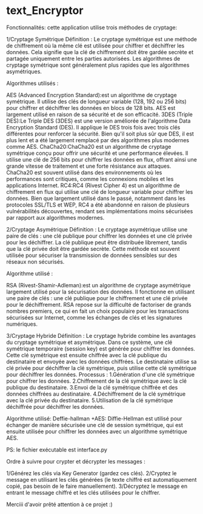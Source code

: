 # text_Encryptor

Fonctionnalités: 
cette application utilise trois méthodes de cryptage:


1/Cryptage Symétrique
Définition :
Le cryptage symétrique est une méthode de chiffrement où la même clé est utilisée pour chiffrer et déchiffrer les données. Cela signifie que la clé de chiffrement doit être gardée secrète et partagée uniquement entre les parties autorisées. Les algorithmes de cryptage symétrique sont généralement plus rapides que les algorithmes asymétriques.

Algorithmes utilisés :

AES (Advanced Encryption Standard):est un algorithme de cryptage symétrique. Il utilise des clés de longueur variable (128, 192 ou 256 bits) pour chiffrer et déchiffrer les données en blocs de 128 bits. AES est largement utilisé en raison de sa sécurité et de son efficacité. 3DES (Triple DES):Le Triple DES (3DES) est une version améliorée de l'algorithme Data Encryption Standard (DES). Il applique le DES trois fois avec trois clés différentes pour renforcer la sécurité. Bien qu'il soit plus sûr que DES, il est plus lent et a été largement remplacé par des algorithmes plus modernes comme AES. ChaCha20:ChaCha20 est un algorithme de cryptage symétrique conçu pour offrir une sécurité et une performance élevées. Il utilise une clé de 256 bits pour chiffrer les données en flux, offrant ainsi une grande vitesse de traitement et une forte résistance aux attaques. ChaCha20 est souvent utilisé dans des environnements où les performances sont critiques, comme les connexions mobiles et les applications Internet. RC4:RC4 (Rivest Cipher 4) est un algorithme de chiffrement en flux qui utilise une clé de longueur variable pour chiffrer les données. Bien que largement utilisé dans le passé, notamment dans les protocoles SSL/TLS et WEP, RC4 a été abandonné en raison de plusieurs vulnérabilités découvertes, rendant ses implémentations moins sécurisées par rapport aux algorithmes modernes.

2/Cryptage Asymétrique
Définition : 
Le cryptage asymétrique utilise une paire de clés : une clé publique pour chiffrer les données et une clé privée pour les déchiffrer. La clé publique peut être distribuée librement, tandis que la clé privée doit être gardée secrète. Cette méthode est souvent utilisée pour sécuriser la transmission de données sensibles sur des réseaux non sécurisés.

Algorithme utilisé :

RSA (Rivest-Shamir-Adleman):est un algorithme de cryptage asymétrique largement utilisé pour la sécurisation des données. Il fonctionne en utilisant une paire de clés : une clé publique pour le chiffrement et une clé privée pour le déchiffrement. RSA repose sur la difficulté de factoriser de grands nombres premiers, ce qui en fait un choix populaire pour les transactions sécurisées sur Internet, comme les échanges de clés et les signatures numériques.

3/Cryptage Hybride 
Définition :
Le cryptage hybride combine les avantages du cryptage symétrique et asymétrique. Dans ce système, une clé symétrique temporaire (session key) est générée pour chiffrer les données. Cette clé symétrique est ensuite chiffrée avec la clé publique du destinataire et envoyée avec les données chiffrées. Le destinataire utilise sa clé privée pour déchiffrer la clé symétrique, puis utilise cette clé symétrique pour déchiffrer les données. 
Processus :
1.Génération d'une clé symétrique pour chiffrer les données. 2.Chiffrement de la clé symétrique avec la clé publique du destinataire. 3.Envoi de la clé symétrique chiffrée et des données chiffrées au destinataire. 4.Déchiffrement de la clé symétrique avec la clé privée du destinataire. 5.Utilisation de la clé symétrique déchiffrée pour déchiffrer les données.

Algorithme utilisé: Deffie-hallman +AES: Diffie-Hellman est utilisé pour échanger de manière sécurisée une clé de session symétrique, qui est ensuite utilisée pour chiffrer les données avec un algorithme symétrique AES.

PS: le fichier exécutable est interface.py

Ordre à suivre pour crypter et décrypter les messages :

1/Générez les clés via Key Generator (gardez ces clés). 
2/Cryptez le message en utilisant les clés générées (le texte chiffré est automatiquement copié, pas besoin de le faire manuellement). 
3/Décryptez le message en entrant le message chiffré et les clés utilisées pour le chiffrer.

Merciii d'avoir prêté attention à ce projet :)
